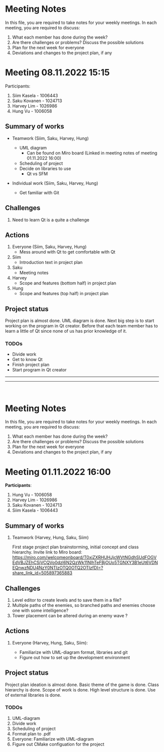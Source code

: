 # Meeting Notes
In this file, you are required to take notes for your weekly meetings. 
In each meeting, you are required to discuss:

1. What each member has done during the week?
2. Are there challenges or problems? Discuss the possible solutions
3. Plan for the next week for everyone
4. Deviations and changes to the project plan, if any

# Meeting 08.11.2022 15:15
Participants:
1. Siim Kasela - 1006443
2. Saku Kovanen - 1024713
3. Harvey Lim - 1026986
4. Hung Vu - 1006058

## Summary of works
- Teamwork (Siim, Saku, Harvey, Hung)
   - UML diagram
      - Can be found on Miro board (Linked in meeting notes of meeting 01.11.2022 16:00)
   - Scheduling of project
   - Decide on libraries to use
      - Qt vs SFM

- Individual work (Siim, Saku, Harvey, Hung)
   - Get familiar with Git


## Challenges
   1. Need to learn Qt is a quite a challenge

## Actions
1. Everyone (Siim, Saku, Harvey, Hung)
      - Mess around with Qt to get comfortable with Qt
2. Siim
      - Introduction text in project plan
3. Saku
      - Meeting notes
4. Harvey
      - Scope and features (bottom half) in project plan
5. Hung
      - Scope and features (top half) in project plan


## Project status
Project plan is almost done. UML diagram is done. Next big step is to start working on the program in Qt creator. Before that each team member has to learn a little of Qt since none of us has prior knowledge of it.

### TODOs
- Divide work
- Get to know Qt
- Finish project plan
- Start program in Qt creator

<!-- 
End of meeting notes of meeting 08.11.2022 15:15
Use the following to seperate meetings
-->
---
---
<br>

# Meeting Notes
In this file, you are required to take notes for your weekly meetings. 
In each meeting, you are required to discuss:

1. What each member has done during the week?
2. Are there challenges or problems? Discuss the possible solutions
3. Plan for the next week for everyone
4. Deviations and changes to the project plan, if any

# Meeting 01.11.2022 16:00

**Participants**: 
1. Hung Vu - 1006058
2. Harvey Lim - 1026986
3. Saku Kovanen - 1024713
4. Siim Kasela - 1006443 

## Summary of works
1. Teamwork (Harvey, Hung, Saku, Siim) 
   
   First stage project plan brainstorming, initial concept and class hierarchy.
   Invite link to Miro board: https://miro.com/welcomeonboard/T0xiZXRHUHJjcWVtNGdhSUdFOGVEdVBJZEhCSjVCQVo0dzl6N2QzWk11NlhTeFBjOUo5TGNXY3B1eUt6VDNEQnwzNDU4NzY0NTIzOTQ0OTQ2OTIzfDI=?share_link_id=505897365883


## Challenges

1. Level editor to create levels and to save them in a file?
2. Multiple paths of the enemies, so branched paths and enemies choose one with some intelligence? 
3. Tower placement can be altered during an enemy wave ?


## Actions
1. Everyone (Harvey, Hung, Saku, Siim):

   - Familiarize with UML-diagram format, libraries and git
   - Figure out how to set up the development environment   


## Project status 
Project plan ideation is almost done. Basic theme of the game is done. Class hierarchy is done. Scope of work is done. High level structure is done. Use of external libraries is done.
 

### TODOs
1. UML-diagram
2. Divide work
3. Scheduling of project
4. Format plan to .pdf
5. Everyone: Familiarize with UML-diagram
6. Figure out CMake configuation for the project

<!--
# Meeting dd.mm.2021 HH::MM

**Participants**: 
1. Member 1
2. Member 2
3. Member 3
4. Member 4 

## Summary of works
1. Member 1 
   
   Implementing the class XX. Tested the class XX. 
   Results are in `tests/<class-xx-tests>`. Resolved the identified problems.

2. Member 2

   Same as above

3. ...

## Challenges

1. The integration of UI with the monsters requires an abstract interface.
2. ...

## Actions
1. Member 1 is going to look into defining an abstract interface for monsters 
   to enable easy UI integration.
2. Member 2 is going to work with Member 1 to use abstract interface in derived 
   monster classes.
3. Member 2 is going to test the interface.
4. Member 3 is going to use ...

> Please reflect these action decisions in your git commit messages so that 
> your group members and advisor can follow the progress.

## Project status 
Short summary of current project status. 

### TODOs
1. Member 1: Write an action.
2. ...
-->
